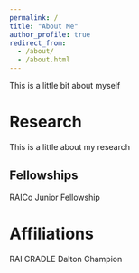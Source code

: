 ```yaml
---
permalink: /
title: "About Me"
author_profile: true
redirect_from: 
  - /about/
  - /about.html
---
```


This is a little bit about myself


Research
======
This is a little about my research

Fellowships
------
RAICo Junior Fellowship

Affiliations
======
RAI
CRADLE
Dalton Champion



